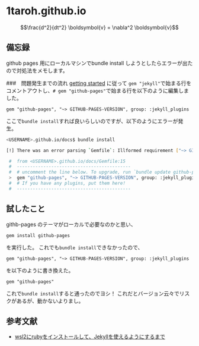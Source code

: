 # 1taroh.github.io

```math
\frac{d^2}{dt^2} \boldsymbol{v} = \nabla^2 \boldsymbol{v}
```

## 備忘録

github pages 用にローカルマシンでbundle install しようとしたらエラーが出たので対処法をメモします。

###　問題発生までの流れ
[getting started](https://docs.github.com/ja/pages/setting-up-a-github-pages-site-with-jekyll/creating-a-github-pages-site-with-jekyll) に従って
`gem "jekyll"`で始まる行をコメントアウトし、`# gem "github-pages"`で始まる行を以下のように編集しました。
```gemfile
gem "github-pages", "~> GITHUB-PAGES-VERSION", group: :jekyll_plugins
```
ここで`bundle install`すれば良いらしいのですが、以下のようにエラーが発生。

```bash
<USERNAME>.github.io/docs$ bundle install

[!] There was an error parsing `Gemfile`: Illformed requirement ["~> GITHUB-PAGES-VERSION"]. Bundler cannot continue.

 #  from <USERNAME>.github.io/docs/Gemfile:15
 #  -------------------------------------------
 #  # uncomment the line below. To upgrade, run `bundle update github-pages`.
 >  gem "github-pages", "~> GITHUB-PAGES-VERSION", group: :jekyll_plugins
 #  # If you have any plugins, put them here!
 #  -------------------------------------------
```

## 試したこと
githb-pages のテーマがローカルで必要なのかと思い、
```
gem install github-pages
```
を実行した。
これでも`bundle install`できなかったので、
```
gem "github-pages", "~> GITHUB-PAGES-VERSION", group: :jekyll_plugins
```
を以下のように書き換えた。
```
gem "github-pages"
```
これで`bundle install`すると通ったのでヨシ！
これだとバージョン云々でリスクがあるが、動かないよりまし。

## 参考文献
* [wsl2にrubyをインストールして、Jekyllを使えるようにするまで](https://qiita.com/orengepy/items/b6de3ae7655ee53cf381)